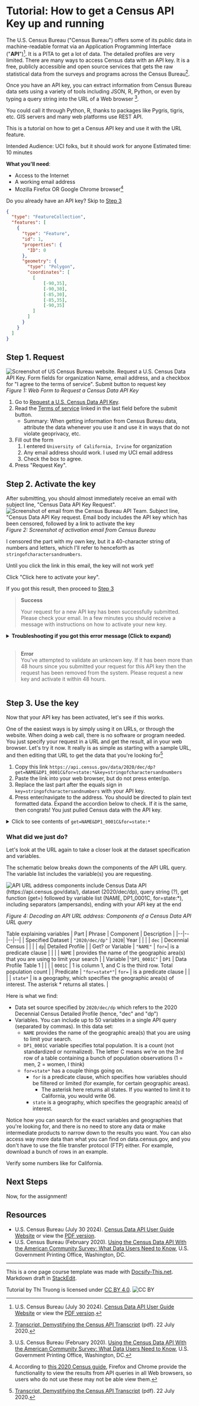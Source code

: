 ﻿# Tutorial: How to get a Census API Key up and running
The U.S. Census Bureau ("Census Bureau") offers some of its public data in machine-readable format via an Application Programming Interface ("**API**")[^A]. It is a PITA to get a lot of data. The detailed profiles are very limited. There are many ways to access Census data with an API key. It is a free, publicly accessible and open source services that gets the raw statistical data from the surveys and programs across the Census Bureau[^C]. 

Once you have an API key, you can extract information from Census Bureau data sets using a variety of tools including JSON, R, Python, or even by typing a query string into the URL of a Web browser [^B].

You could call it through Python, R, thanks to packages like Pygris, tigris, etc. GIS servers and many web platforms use REST API.

This is a tutorial on how to get a Census API key and use it with the URL feature. 

Intended Audience: UCI folks, but it should work for anyone
Estimated time: 10 minutes

<a class="icon-check-plus"></a> **What you'll need**:
* Access to the Internet
* A working email address
* Mozilla Firefox OR Google Chrome browser[^1]

[^A]: U.S. Census Bureau (July 30 2024). [Census Data API User Guide Website](https://www.census.gov/data/developers/guidance/api-user-guide.html)  or view the [PDF version](https://www.census.gov/content/dam/Census/data/developers/api-user-guide/api-user-guide.pdf). 
[^B]:  U.S. Census Bureau (February 2020). [Using the Census Data API With the American Community Survey: What Data Users Need to Know](https://www.census.gov/content/dam/Census/library/publications/2020/acs/acs_api_handbook_2020.pdf),  U.S. Government Printing Office, Washington, DC. 
[^C]: [Transcript, Demystifying the Census API Transcript](https://www2.census.gov/about/training-workshops/2020/2020-07-22-cedcsi-transcript.pdf) (pdf). 22 July 2020.
[^1]: According to [this 2020 Census guide](https://www.census.gov/content/dam/Census/library/publications/2020/acs/acs_api_handbook_2020.pdf), Firefox and Chrome provide the functionality to view the results from API queries in all Web browsers, so users who do not use these may not be able view them.

Do you already have an API key? Skip to [Step 3](#step-3-use-the-key)

```geojson
{
  "type": "FeatureCollection",
  "features": [
    {
      "type": "Feature",
      "id": 1,
      "properties": {
        "ID": 0
      },
      "geometry": {
        "type": "Polygon",
        "coordinates": [
          [
              [-90,35],
              [-90,30],
              [-85,30],
              [-85,35],
              [-90,35]
          ]
        ]
      }
    }
  ]
}
```


## Step 1. Request

![Screenshot of US Census Bureau website. Request a U.S. Census Data API Key. Form fields for organization Name, email address, and a checkbox for "I agree to the terms of service". Submit button to request key](images/API_request.png)
_Figure 1: Web Form to Request a Census Data API Key_  

1. Go to [Request a U.S. Census Data API Key](https://api.census.gov/data/key_signup.html).
2. Read the [Terms of service](https://www.census.gov/data/developers/about/terms-of-service.html) linked in the last field before the submit button.
	- Summary: When getting information from Census Bureau data, attribute the data whenever you use it and use it in ways that do not violate geoprivacy, etc.
3. Fill out the form
	1. I entered  `University of California, Irvine` for organization
	2. Any email address should work. I used my UCI email address
	3. Check the box to agree. 
4. Press "Request Key".

## Step 2. Activate the key

After submitting, you should almost immediately receive an email with subject line, "Census Data API Key Request".
![Screenshot of email from the Census Bureau API Team. Subject line, "Census Data API Key request. Email body includes the API key which has been censored, followed by a link to activate the key](images/email_API_key_string.png)
_Figure 2: Screenshot of activation email from Census Bureau_  

I censored the part with my own key, but it a 40-character string of numbers and letters, which I'll refer to henceforth as  `stringofcharactersandnumbers`.

Until you click the link in this email, the key will not work yet!

Click "Click here to activate your key".

If you got this result, then proceed to [Step 3](#step-3-use-the-key)

> **Success**
> 
> Your request for a new API key has been successfully submitted. Please check your email. In a few minutes you should receive a message with instructions on how to activate your new key.

<details>
<summary><strong>Troubleshooting if you got this error message (Click to expand)</strong><br/><br/>
<blockquote><strong>Error</strong><br/>
You've attempted to validate an unknown key. If it has been more than 48 hours since you submitted your request for this API key then the request has been removed from the system. Please request a new key and activate it within 48 hours.
</blockquote></summary>

<p>A possible explanation for the error:</p>

<p>If you used your UCI email address (or similar institution's address), there were changes made to the activation link via <a href="https://www.oit.uci.edu/services/communication-collaboration/proofpoint/">Proofpoint Email Security</a>. The process is shown in Figure 3 here, using an address to Reddit as an example, where you can still identify the original link in the mess on the right:</p>

<figure>
<img src="images/proofpoint_emails_process_edited.svg" alt="Sequence diagram of a link to Reddit.com sent to UCI recipient, which is deemed malicious by Proofpoint. Link is rerouted with URL defense and the result is a link with a bunch of extra crap added to it. Example of link to https://www.reddit.com gets 120 characters appended to it"/><br/>
 <figcaption><em>Figure 3: Example sequence of a link getting modified through Proofpoint email security process. Note: the result URL is similar to the real output, but this is fake and for demonstration purposes.</em> </figcaption></figure><br/><br/>
 
<p> Apply the same observation to the link sent to your email:</p>
<ol>
	<li>Right click the link text "click here to activate your key". Select "Copy link address"</li>
	<li>Paste the URL in a text editor and assess: If the address been modified, you may be able to find the original URL, which should begin with <code>https....</code> and end with a string of numbers and letters that matches the key in your email (before <code>__;!!</code>). Can you identify it?
		<ul>
			<li>Yes &rarr; Highlight and copy the original URL. Paste into your browser's address bar and go. You should see the success message now. Proceed to next step.</li>
			<li>No &rarr; Email/Slack me for help. Make sure to include what browser/version you are using. </li>
		</ul>
</ol>

</details>

## Step 3. Use the key

Now that your API key has been activated, let's see if this works.

One of the easiest ways is by simply using it on URLs, or through the website. When doing a web call, there is no software or program needed. You just specify your request in a URL and get the result, all in your web browser. Let's try it now. It really is as simple as starting with a sample URL, and then editing that URL to get the data that you're looking for[^C]

1. Copy this link 
`https://api.census.gov/data/2020/dec/dp?get=NAME&DP1_0001C&for=state:*&key=stringofcharactersandnumbers`
2. Paste the link into your web browser, but do not press enter/go.
3. Replace the last part after the equals sign in `key=stringofcharactersandnumbers` with your API key.
4. Press enter/navigate to the address. You should be directed to plain text formatted data. Expand the accordion below to check. If it is the same, then congrats! You just pulled Census data with the API key.

<details>
<summary>Click to see contents of <code>get=NAME&DP1_0001C&for=state:*</code></summary>

```
[["NAME","DP1_0001C","state"],
["Alabama","5024279","01"],
["Alaska","733391","02"],
["Arizona","7151502","04"],
["Arkansas","3011524","05"],
["California","39538223","06"],
["Colorado","5773714","08"],
["Connecticut","3605944","09"],
["Delaware","989948","10"],
["District of Columbia","689545","11"],
["Florida","21538187","12"],
["Georgia","10711908","13"],
["Hawaii","1455271","15"],
["Idaho","1839106","16"],
["Illinois","12812508","17"],
["Indiana","6785528","18"],
["Iowa","3190369","19"],
["Kansas","2937880","20"],
["Kentucky","4505836","21"],
["Louisiana","4657757","22"],
["Maine","1362359","23"],
["Maryland","6177224","24"],
["Massachusetts","7029917","25"],
["Michigan","10077331","26"],
["Minnesota","5706494","27"],
["Mississippi","2961279","28"],
["Missouri","6154913","29"],
["Montana","1084225","30"],
["Nebraska","1961504","31"],
["Nevada","3104614","32"],
["New Hampshire","1377529","33"],
["New Jersey","9288994","34"],
["New Mexico","2117522","35"],
["New York","20201249","36"],
["North Carolina","10439388","37"],
["North Dakota","779094","38"],
["Ohio","11799448","39"],
["Oklahoma","3959353","40"],
["Oregon","4237256","41"],
["Pennsylvania","13002700","42"],
["Rhode Island","1097379","44"],
["South Carolina","5118425","45"],
["South Dakota","886667","46"],
["Tennessee","6910840","47"],
["Texas","29145505","48"],
["Utah","3271616","49"],
["Vermont","643077","50"],
["Virginia","8631393","51"],
["Washington","7705281","53"],
["West Virginia","1793716","54"],
["Wisconsin","5893718","55"],
["Wyoming","576851","56"],
["Puerto Rico","3285874","72"]]
```

</details>

### What did we just do?

Let's look at the URL again to take a closer look at the dataset specification and variables.

The schematic below breaks down the components of the API URL query. The variable list includes the variable(s) you are requesting. 

![API URL address components include Census Data API (https://api.census.gov/data/), dataset (2020/dec/dp), query string (?), get function (get=) followed by variable list (NAME, DP1_0001C, for=state:*), including separators (ampersands), ending with your API key at the end](images/API_key_explainer_text.svg)

_Figure 4: Decoding an API URL address: Components of a Census Data API URL query_  

Table explaining variables
| Part | Phrase | Component | Description |
|--|--|--|--|
| Specified Dataset | `"2020/dec/dp"` | `2020`| Year |
| | | `dec` | Decennial Census |
| | | `dp`| Detailed Profile |
| Get? or Variable | `"NAME"` | `for=`| is a predicate clause |
| | | `NAME` | provides the name of the geographic area(s) that you are using to limit your search |
| Variable  |`"DP1_0001C"` | `DP1` | Data Profile Table 1 |
| | | `0001C` | 1 is column 1, and C is the third row. Total population count |
| Predicate | `"for=state*"`| `for=` | is a predicate clause |
| | | `state*` | is a geography, which specifies the geographic area(s) of interest. The asterisk * returns all states. |

Here is what we find: 
-   Data set source specified by `2020/dec/dp` which refers to the 2020 Decennial Census Detailed Profile (hence, "dec" and "dp")
-  Variables. You can include up to 50 variables in a single API query (separated by commas). In this data set:
	- `NAME` provides the name of the geographic area(s) that you are using to limit your search.
	- `DP1_0001C` variable specifies total population. It is a count (not standardized or normalized). The letter C means we're on the 3rd row of a table containing a bunch of population observations (1 = men, 2 = women, I think)
	- `for=state*` has a couple things going on.
		- `for`  is a predicate clause, which specifies how variables should be filtered or limited (for example, for certain geographic areas).
			- The asterisk here returns all states. If you wanted to limit it to California, you would write 06.
		-  `state` is a geography, which specifies the geographic area(s) of interest.

Notice how you can search for the exact variables and geographies that you're looking for, and there is no need to store any data or make intermediate products to narrow down to the results you want.  You can also access way more data than what you can find on data.census.gov, and you don't have to use the file transfer protocol (FTP) either. For example, download a bunch of rows in an example.

Verify some numbers like for California.

## Next Steps

Now, for the assignment! 

## Resources

* U.S. Census Bureau (July 30 2024). [Census Data API User Guide Website](https://www.census.gov/data/developers/guidance/api-user-guide.html)  or view the [PDF version](https://www.census.gov/content/dam/Census/data/developers/api-user-guide/api-user-guide.pdf).
* U.S. Census Bureau (February 2020). [Using the Census Data API With the American Community Survey: What Data Users Need to Know](https://www.census.gov/content/dam/Census/library/publications/2020/acs/acs_api_handbook_2020.pdf),  U.S. Government Printing Office, Washington, DC. 

---

This is a one page course template was made with [Docsify-This.net](https://docsify-this.net/#/). Markdown draft in [StackEdit](https://stackedit.io/).

Tutorial by Thi Truong is licensed under [CC BY 4.0](http://creativecommons.org/licenses/by/4.0).
![CC BY](images/cc_by.png)

